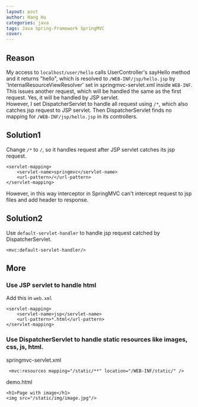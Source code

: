 ```yaml
---
layout: post
author: Hang Hu
categories: java
tags: Java Spring-Framework SpringMVC 
cover: 
---
```


## Reason

My access to `localhost/user/hello` calls UserController's sayHello method and it returns "hello", which is resolved to `/WEB-INF/jsp/hello.jsp` by 'InternalResourceViewResolver' set in springmvc-servlet.xml inside `WEB-INF`.  
This issues another request, which will be handled the same as the first request. Yes, it will be handled by JSP servlet.  
However, I set DispatcherServlet to handle all request using `/*`, which also catches jsp request to JSP servlet. Then DispatcherServlet finds no mapping for `/WEB-INF/jsp/hello.jsp` in its controllers.
## Solution1

Change `/*` to `/`, so it handles request after JSP servlet catches its jsp request.
```
<servlet-mapping>
	<servlet-name>springmvc</servlet-name>
	<url-pattern>/</url-pattern>
</servlet-mapping>
```
However, in this way interceptor in SpringMVC can't intercept request to jsp files and add header to response.
## Solution2

Use `default-servlet-handler` to handle jsp request catched by DispatcherServlet.
```
<mvc:default-servlet-handler/>
```
## More

### Use JSP servlet to handle html

Add this in `web.xml`
```
<servlet-mapping>
    <servlet-name>jsp</servlet-name>
    <url-pattern>*.html</url-pattern>
</servlet-mapping>
```
### Use DispatcherServlet to handle static resources like images, css, js, html.  

springmvc-servlet.xml
```
 <mvc:resources mapping="/static/**" location="/WEB-INF/static/" />
```
demo.html
```
<h1>Page with image</h1>
<img src="/static/img/image.jpg"/>
```

